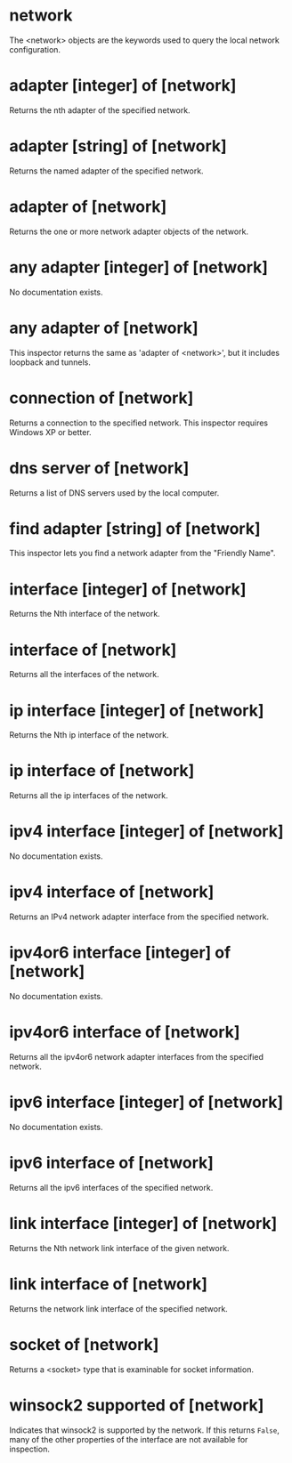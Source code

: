 # network

The &lt;network&gt; objects are the keywords used to query the local network configuration.

# adapter [integer] of [network]

Returns the nth adapter of the specified network.

# adapter [string] of [network]

Returns the named adapter of the specified network.

# adapter of [network]

Returns the one or more network adapter objects of the network.

# any adapter [integer] of [network]

No documentation exists.

# any adapter of [network]

This inspector returns the same as &#39;adapter of &lt;network&gt;&#39;, but it includes loopback and tunnels.

# connection of [network]

Returns a connection to the specified network. This inspector requires Windows XP or better.

# dns server of [network]

Returns a list of DNS servers used by the local computer.

# find adapter [string] of [network]

This inspector lets you find a network adapter from the &quot;Friendly Name&quot;.

# interface [integer] of [network]

Returns the Nth interface of the network.

# interface of [network]

Returns all the interfaces of the network.

# ip interface [integer] of [network]

Returns the Nth ip interface of the network.

# ip interface of [network]

Returns all the ip interfaces of the network.

# ipv4 interface [integer] of [network]

No documentation exists.

# ipv4 interface of [network]

Returns an IPv4 network adapter interface from the specified network.

# ipv4or6 interface [integer] of [network]

No documentation exists.

# ipv4or6 interface of [network]

Returns all the ipv4or6 network adapter interfaces from the specified network.

# ipv6 interface [integer] of [network]

No documentation exists.

# ipv6 interface of [network]

Returns all the ipv6 interfaces of the specified network.

# link interface [integer] of [network]

Returns the Nth network link interface of the given network.

# link interface of [network]

Returns the network link interface of the specified network.

# socket of [network]

Returns a &lt;socket&gt; type that is examinable for socket information.

# winsock2 supported of [network]

Indicates that winsock2 is supported by the network. If this returns `False`, many of the other properties of the interface are not available for inspection.
